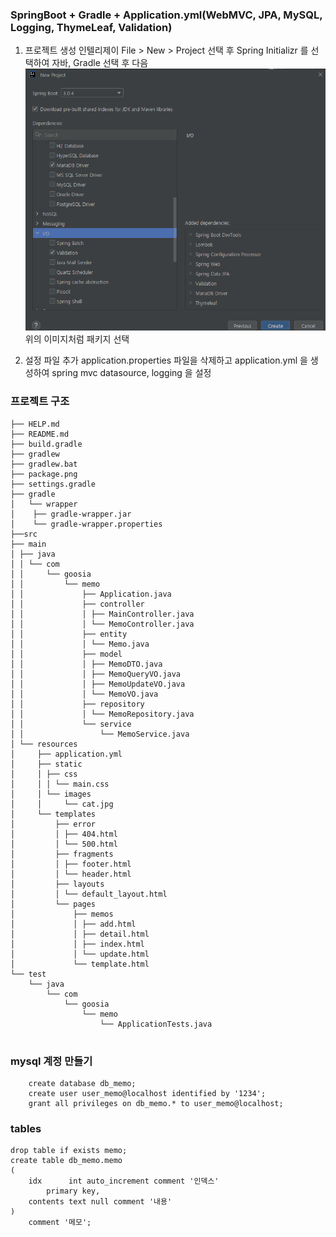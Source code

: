 ### SpringBoot + Gradle + Application.yml(WebMVC, JPA, MySQL, Logging, ThymeLeaf, Validation)

1. 프로젝트 생성
인텔리제이 File > New > Project 선택 후 Spring Initializr 를 선택하여 자바, Gradle 선택 후 다음\
![package.png](package.png)\
위의 이미지처럼 패키지 선택

2. 설정 파일 추가
application.properties 파일을 삭제하고 application.yml 을 생성하여 spring mvc datasource, logging 을 설정


### 프로젝트 구조
```
├── HELP.md
├── README.md
├── build.gradle
├── gradlew
├── gradlew.bat
├── package.png
├── settings.gradle
├── gradle
│   └── wrapper
│    ├── gradle-wrapper.jar
│    └── gradle-wrapper.properties
├──src
├── main
│ ├── java
│ │ └── com
│ │     └── goosia
│ │         └── memo
│ │             ├── Application.java
│ │             ├── controller
│ │             │ ├── MainController.java
│ │             │ └── MemoController.java
│ │             ├── entity
│ │             │ └── Memo.java
│ │             ├── model
│ │             │ ├── MemoDTO.java
│ │             │ ├── MemoQueryVO.java
│ │             │ ├── MemoUpdateVO.java
│ │             │ └── MemoVO.java
│ │             ├── repository
│ │             │ └── MemoRepository.java
│ │             └── service
│ │                 └── MemoService.java
│ └── resources
│     ├── application.yml
│     ├── static
│     │ ├── css
│     │ │ └── main.css
│     │ └── images
│     │     └── cat.jpg
│     └── templates
│         ├── error
│         │ ├── 404.html
│         │ └── 500.html
│         ├── fragments
│         │ ├── footer.html
│         │ └── header.html
│         ├── layouts
│         │ └── default_layout.html
│         └── pages
│             ├── memos
│             │ ├── add.html
│             │ ├── detail.html
│             │ ├── index.html
│             │ └── update.html
│             └── template.html
└── test
    └── java
        └── com
            └── goosia
                └── memo
                    └── ApplicationTests.java


```

### mysql 계정 만들기
```
    create database db_memo;
    create user user_memo@localhost identified by '1234';
    grant all privileges on db_memo.* to user_memo@localhost;
```

### tables
```
drop table if exists memo;
create table db_memo.memo
(
    idx      int auto_increment comment '인덱스'
        primary key,
    contents text null comment '내용'
)
    comment '메모';
```